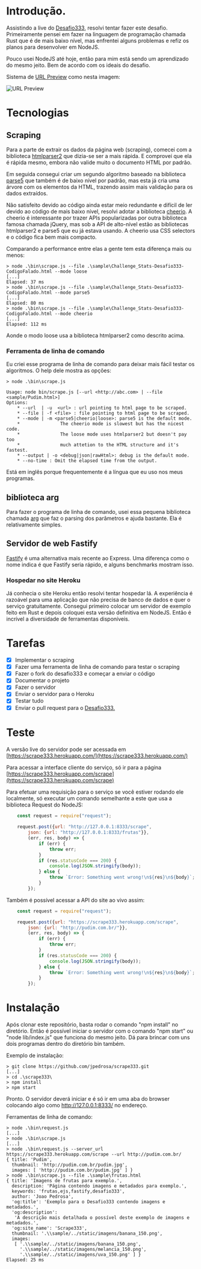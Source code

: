 # Introdução.

Assistindo a live do [Desafio333](https://github.com/codigofalado/desafio333),
resolvi tentar fazer este desafio.
Primeiramente pensei em fazer na linguagem de programação chamada Rust que é
de mais baixo nível, mas enfrentei alguns problemas e refiz os planos para
desenvolver em NodeJS.

Pouco usei NodeJS até hoje, então para mim está sendo um aprendizado do mesmo
jeito. Bem de acordo com os ideais do desafio.

Sistema de [URL Preview](https://scrape333.herokuapp.com/url_preview) como
nesta imagem:

![URL Preview](./static/imagens/url_preview.gif)

# Tecnologias

## Scraping

Para a parte de extrair os dados da página web (scraping), comecei com a
biblioteca [htmlparser2](https://github.com/fb55/htmlparser2) que dizia-se ser
a mais rápida. E comprovei que ela é rápida mesmo, embora não valide muito o
documento HTML por padrão.

Em seguida consegui criar um segundo algoritmo baseado na biblioteca
[parse5](https://github.com/inikulin/parse5) que também é de baixo nível por
padrão, mas esta já cria uma árvore com os elementos da HTML, trazendo assim
mais validação para os dados extraídos.

Não satisfeito devido ao código ainda estar meio redundante e difícil de ler
devido ao código de mais baixo nível, resolvi adotar a biblioteca
[cheerio](https://github.com/cheeriojs/cheerio). A cheerio é interessante por
trazer APIs popularizadas por outra biblioteca famosa chamada jQuery, mas sob
a API de alto-nível estão as bibliotecas htmlparser2 e parse5 que eu já estava
usando. A cheerio usa CSS selectors e o código fica bem mais compacto.

Comparando a performance entre elas a gente tem esta diferença mais ou menos:

```
> node .\bin\scrape.js --file .\sample\Challenge_Stats-Desafio333-CodigoFalado.html --mode loose
[...]
Elapsed: 37 ms
> node .\bin\scrape.js --file .\sample\Challenge_Stats-Desafio333-CodigoFalado.html --mode parse5
[...]
Elapsed: 80 ms
> node .\bin\scrape.js --file .\sample\Challenge_Stats-Desafio333-CodigoFalado.html --mode cheerio
[...]
Elapsed: 112 ms
```

Aonde o modo loose usa a biblioteca htmlparser2 como descrito acima.

### Ferramenta de linha de comando

Eu criei esse programa de linha de comando para deixar mais fácil testar os
algoritmos. O help dele mostra as opções:

```
> node .\bin\scrape.js

Usage: node bin/scrape.js [--url <http://abc.com> | --file <sample/Pudim.html>]
Options:
    * --url  | -u  <url> : url pointing to html page to be scraped.
    * --file | -f <file> : file pointing to html page to be scraped.
    * --mode | -m <parse5|cheerio|loose>: parse5 is the default mode.
    *               The cheerio mode is slowest but has the nicest code.
    *               The loose mode uses htmlparser2 but doesn't pay too
    *               much attetion to the HTML structure and it's fastest.
    * --output | -o <debug|json|rawHtml>: debug is the default mode.
    * --no-time : Omit the elapsed time from the output.
```

Está em inglês porque frequentemente é a língua que eu uso nos meus programas.

## biblioteca arg

Para fazer o programa de linha de comando, usei essa pequena biblioteca chamada
[arg](https://github.com/zeit/arg) que faz o parsing dos parâmetros e ajuda
bastante. Ela é relativamente simples.

## Servidor de web Fastify 

[Fastify](https://github.com/fastify/fastify) é uma alternativa mais recente ao
Express. Uma diferença como o nome indica é que Fastify seria rápido, e alguns
benchmarks mostram isso.

### Hospedar no site Heroku

Já conhecia o site Heroku então resolvi tentar hospedar lá. A experiência é
razoável para uma aplicação que não precisa de banco de dados e quer o serviço
gratuitamente. Consegui primeiro colocar um servidor de exemplo feito em Rust
e depois coloquei esta versão definitiva em NodeJS. Então é incrível a
diversidade de ferramentas disponíveis.

# Tarefas

- [x] Implementar o scraping
- [x] Fazer uma ferramenta de linha de comando para testar o scraping
- [x] Fazer o fork do desafio333 e começar a enviar o código
- [x] Documentar o projeto
- [x] Fazer o servidor
- [x] Enviar o servidor para o Heroku
- [x] Testar tudo
- [x] Enviar o pull request para o [Desafio333.](https://github.com/codigofalado/desafio333)

# Teste

A versão live do servidor pode ser acessada em
[https://scrape333.herokuapp.com/](https://scrape333.herokuapp.com/)

Para acessar a interface cliente do serviço, só ir para a página
[https://scrape333.herokuapp.com/scrape](https://scrape333.herokuapp.com/scrape)

Para efetuar uma requisição para o serviço se você estiver rodando ele
localmente, só executar um comando semelhante a este que usa a biblioteca
Request do NodeJS:

```javascript
    const request = require("request");
    
    request.post({url: "http://127.0.0.1:8333/scrape",
        json: {url: "http://127.0.0.1:8333/frutas"}},
        (err, res, body) => {
            if (err) {
                throw err;
            }
            if (res.statusCode === 200) {
                console.log(JSON.stringify(body));
            } else {
                throw `Error: Something went wrong!\n${res}\n${body}`;
            }
        });
```

Também é possível acessar a API do site ao vivo assim:

```javascript
    const request = require("request");

    request.post({url: "https://scrape333.herokuapp.com/scrape",
        json: {url: "http://pudim.com.br/"}},
        (err, res, body) => {
            if (err) {
                throw err;
            }
            if (res.statusCode === 200) {
                console.log(JSON.stringify(body));
            } else {
                throw `Error: Something went wrong!\n${res}\n${body}`;
            }
        });
```

# Instalação

Após clonar este repositório, basta rodar o comando "npm install" no
diretório. Então é possível iniciar o servidor com o comando "npm start" ou
"node lib/index.js" que funciona do mesmo jeito. Dá para brincar com uns dois
programas dentro do diretório bin também.

Exemplo de instalação:

```
> git clone https://github.com/jpedrosa/scrape333.git
[...]
> cd .\scrape333\
> npm install
> npm start
```

Pronto. O servidor deverá iniciar e é só ir em uma aba do browser colocando
algo como http://127.0.0.1:8333/ no endereço.

Ferramentas de linha de comando:

```
> node .\bin\request.js
[...]
> node .\bin\scrape.js
[...]
> node .\bin\request.js --server_url https://scrape333.herokuapp.com/scrape --url http://pudim.com.br/
{ title: 'Pudim',
  thumbnail: 'http://pudim.com.br/pudim.jpg',
  images: [ 'http://pudim.com.br/pudim.jpg' ] }
> node .\bin\scrape.js --file .\sample\frutas.html
{ title: 'Imagens de frutas para exemplo.',
  description: 'Página contendo imagens e metadados para exemplo.',
  keywords: 'frutas,ejs,fastify,desafio333',
  author: 'Joao Pedrosa',
  'og:title': 'Exemplo para o Desafio333 contendo imagens e metadados.',
  'og:description':
   'A descrição mais detalhada o possível deste exemplo de imagens e metadados.',
  'og:site_name': 'Scrape333',
  thumbnail: '.\\sample/../static/imagens/banana_150.png',
  images:
   [ '.\\sample/../static/imagens/banana_150.png',
     '.\\sample/../static/imagens/melancia_150.png',
     '.\\sample/../static/imagens/uva_150.png' ] }
Elapsed: 25 ms
```

